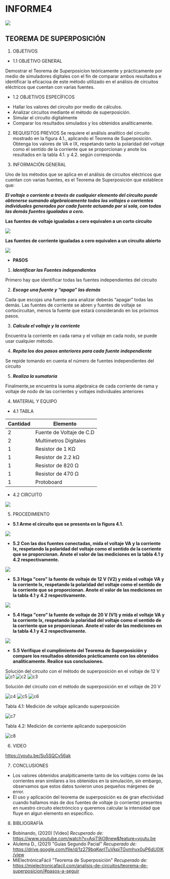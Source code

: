# INFORME4


<img src="Img/LOGO.png">

## **TEOREMA DE SUPERPOSICIÓN** 
1. OBJETIVOS
* 1.1 OBJETIVO GENERAL

 Demostrar el Teorema de Superposicíon teóricamente y prácticamente por medio de simuladores digitales con el fin de comparar ambos resultados e identificar la eficacioa de este método utilizado en el análisis de circuitos eléctricos que cuentan con varias fuentes.

* 1.2 OBJETIVOS ESPECÍFICOS

- Hallar los valores del circuito por medio de cálculos.
- Analizar circuitos mediante el método de superposición.
- Simular el circuito digitalmente
- Comparar los resultados simulados y los obtenidos analíticamente.

2. REQUISITOS PREVIOS
Se requiere el análisis analítico del circuito mostrado en la figura 4.1., aplicando el
Teorema de Superposición. Obtenga los valores de VA e IX, respetando tanto la polaridad
del voltaje como el sentido de la corriente que se proporcionan y anote los resultados en
la tabla 4.1. y 4.2. según corresponda.

3. INFORMACIÓN GENERAL

 Uno de los métodos que se aplica en el análisis de circuitos eléctricos que cuentan
con varias fuentes, es el Teorema de Superposición que establece que:

***El voltaje o corriente a través de cualquier elemento del circuito puede obtenerse
sumando algebraicamente todos los voltajes o corrientes individuales generados por
cada fuente actuando por sí sola, con todas las demás fuentes igualadas a cero.***

**Las fuentes de voltaje igualadas a cero equivalen a un corto circuito**

<img src="Img/fuentevoltaje.png">

**Las fuentes de corriente igualadas a cero equivalen a un circuito abierto**

<img src="Img/fuentecorriente.png">


* **PASOS**

1) ***Identificar las Fuentes independientes***

Primero hay que identificar todas las fuentes independientes del circuito

2) ***Escoge una fuente y “apaga” las demás***

Cada que escojas una fuente para analizar deberás “apagar” todas las demás. Las fuentes de corriente se abren y fuentes de voltaje se cortocircuitan, menos la fuente que estará considerando en los próximos pasos.

3) ***Calcula el voltaje y la corriente***

Encuentra la corriente en cada rama y el voltaje en cada nodo, se puede usar cualquier método.

4) ***Repita los dos pasos anteriores para cada fuente independiente***

Se repide tomando en cuenta el número de fuentes independientes del circuito

5) ***Realiza la sumatoria***

Finalmente,se encuentra la suma algebraica de cada corriente de rama y voltaje de nodo de las corrientes y voltajes individuales anteriores


4. MATERIAL Y EQUIPO

* 4.1 TABLA

| Cantidad  | Elemento  | 
| --------- | --------- | 
| 2 | Fuente de Voltaje de C.D |
| 2 |	Multímetros Digitales |
| 1 |	Resistor de 1 KΩ |
| 1 | 	Resistor de 2.2 kΩ |
| 1 | 	Resistor de 820 Ω |
| 1 |	Resistor de 470 Ω |
| 1 |	Protoboard |

* 4.2 CIRCUITO
<img src="Img/figuracircuito.jpg">

5.   PROCEDIMIENTO

* **5.1 Arme el circuito que se presenta en la figura 4.1.**

<img src="Img/cir. armado.jpg">


* **5.2 Con las dos fuentes conectadas, mida el voltaje VA y la corriente Ix, respetando la polaridad del voltaje como el sentido de la corriente que se proporcionan. Anote el valor de las mediciones en la tabla 4.1 y 4.2 respectivamente.**

<img src="Img/VOLTAJE.jpg">


* **5.3 Haga "cero" la fuente de voltaje de 12 V (V2) y mida el voltaje VA y la corriente Ix, respetando la polaridad del voltaje como el sentido de la corriente que se proporcionan. Anote el valor de las mediciones en la tabla 4.1 y 4.2 respectivamente.**

<img src="Img/voltaje120.jpg">



* **5.4 Haga "cero" la fuente de voltaje de 20 V (V1) y mida el voltaje VA y la corriente Ix, respetando la polaridad del voltaje como el sentido de la corriente que se proporcionan. Anote el valor de las mediciones en la tabla 4.1 y 4.2 respectivamente.**

<img src="Img/voltaje200.jpg">


* **5.5 Verifique el cumplimiento del Teorema de Superposición y compare los resultados obtenidos prácticamente con los obtenidos analíticamente. Realice sus conclusiones.**

Solución del circuito con el método de superposición en el voltaje de 12 V
![c1](https://user-images.githubusercontent.com/84453557/125890753-dbd6eed7-2ecc-4b99-8b1b-7aaa7e20dab0.png)
![c2](https://user-images.githubusercontent.com/84453557/125890756-f1203e4c-ee92-47ed-a7a6-4dc24303fd1e.png)
![c3](https://user-images.githubusercontent.com/84453557/125890762-b6b2150d-2a9c-482c-be81-b9f932dcf829.png)


Solución del circuito con el método de superposición en el voltaje de 20 V

![c4](https://user-images.githubusercontent.com/84453557/125890783-360ca5f3-c86e-42a4-8628-8bea23920b3e.png)
![c5](https://user-images.githubusercontent.com/84453557/125890784-12b293fc-db3b-4c64-8357-434ce0a96277.png)
![c6](https://user-images.githubusercontent.com/84453557/125890785-c4700621-8b62-42a1-9ca3-f658b7d1f6ab.png)


Tabla 4.1: Medición de voltaje aplicando superposición

![c7](https://user-images.githubusercontent.com/84453557/125890739-91121802-149b-4c63-9afe-14389c4007db.png)

Tabla 4.2: Medición de corriente aplicando superposición

![c8](https://user-images.githubusercontent.com/84453557/125890744-0b3abf68-d5c2-4b51-8d09-287b932f67d6.png)


6. VIDEO

https://youtu.be/Su5SQCv56ak

7. CONCLUSIONES

* Los valores obtenidos analpiticamente tanto de los voltajes como de las corrientes eran similares a los obtenidos en la simulación, sin embargo, observamos que estos datos tuvieron unos pequeños márgenes de error. 
* El uso y aplicación del teorema de superposición es de gran efectividad cuando hallamos más de dos fuentes de voltaje (o corriente) presentes en nuestro circuito electróncico y queremos calcular la intensidad que fluye en algun elemento en especifico.

8. BIBLIOGRAFÍA

* Bobinando, (2020) [Video] *Recuperado de:* https://www.youtube.com/watch?v=AsjT9jO8new&feature=youtu.be
* Alulema D., (2021) "Guias Segundo Pacial" *Recuperado de:* https://drive.google.com/file/d/1z279bqKwrITuVkpiTGvmhvx0uP6dU0IK/view
* MiElectrónicaFácil "Teorema de Superposición" *Recuperado de:* https://mielectronicafacil.com/analisis-de-circuitos/teorema-de-superposicion/#pasos-a-seguir
